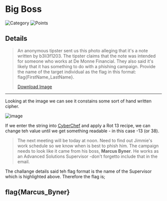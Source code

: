 # Big Boss
![Category](http://img.shields.io/badge/Category-Cryptography-orange?style=for-the-badge) ![Points](http://img.shields.io/badge/Points-10-brightgreen?style=for-the-badge)

## Details

>An anonymous tipster sent us this photo alleging that it's a note written by b3li3f1203. The tipster claims that the note was intended for someone who works at De Monne Financial. They also said it's likely that it has something to do with a phishing campaign. Provide the name of the target individual as the flag in this format: flag{FirstName_LastName}.
>
>[Download Image](https://tinyurl.com/4stj3n4t)

---

Looking at the image we can see it constains some sort of hand written cipher.

![image](https://user-images.githubusercontent.com/73170900/137735468-e0e9422e-417f-4917-aa48-32c8f7d3bbe2.png)

If we enter the string into [CyberChef](https://gchq.github.io/CyberChef/#recipe=ROT13(true,true,false,-14)&input=SHZzIGJzbGggYXNzaHdidSBrd3p6IHBzIGhjcm9tIG9oIGJjY2IuIEJzc3IgaGMgdHdiciBjaWgKWHdhYXdzJ2cga2NmeSBncXZzcml6cyBnYyBrcyB5YmNrIGt2c2Igd2cgcHNnaCBoYyBkdndndgp2d2EuIEh2cyBxb2Fkb3d1YiBic3NyZyBoYyB6Y2N5IHp3eXMgd2ggcW9hcyB0ZmNhCnZ3ZyBwY2dnLCBBb2ZxaWcgUG1ic2YuIFZzIGtjZnlnIG9nIG9iIE9yam9icXNyCkdjemlod2NiZyBHaWRzZmp3Z2NmIC1yY2InaCB0Y2Z1c2hoYyB3YnF6aXJzCmh2b2ggd2IgaHZzIHNhb3d6Lg) and apply a Rot 13 recipe, we can change teh value until we get something readable - in this case -13 (or 38).

>The next meeting will be today at noon. Need to find out
>Jimmie's work schedule so we know when is best to phish
>him. The campaign needs to look like it came from
>his boss, **Marcus Byner**. He works as an Advanced
>Solutions Supervisor -don't forgetto include
>that in the email.

The challange details said teh flag format is the name of the Supervisor which is highlighted above. Therefore the flag is;

## flag{Marcus_Byner}
